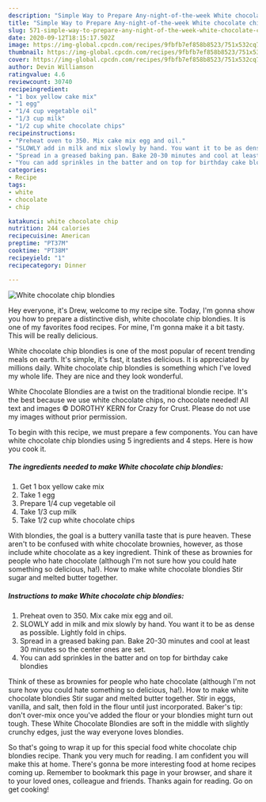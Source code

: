 ```yaml
---
description: "Simple Way to Prepare Any-night-of-the-week White chocolate chip blondies"
title: "Simple Way to Prepare Any-night-of-the-week White chocolate chip blondies"
slug: 571-simple-way-to-prepare-any-night-of-the-week-white-chocolate-chip-blondies
date: 2020-09-12T18:15:17.502Z
image: https://img-global.cpcdn.com/recipes/9fbfb7ef858b8523/751x532cq70/white-chocolate-chip-blondies-recipe-main-photo.jpg
thumbnail: https://img-global.cpcdn.com/recipes/9fbfb7ef858b8523/751x532cq70/white-chocolate-chip-blondies-recipe-main-photo.jpg
cover: https://img-global.cpcdn.com/recipes/9fbfb7ef858b8523/751x532cq70/white-chocolate-chip-blondies-recipe-main-photo.jpg
author: Devin Williamson
ratingvalue: 4.6
reviewcount: 30740
recipeingredient:
- "1 box yellow cake mix"
- "1 egg"
- "1/4 cup vegetable oil"
- "1/3 cup milk"
- "1/2 cup white chocolate chips"
recipeinstructions:
- "Preheat oven to 350. Mix cake mix egg and oil."
- "SLOWLY add in milk and mix slowly by hand. You want it to be as dense as possible. Lightly fold in chips."
- "Spread in a greased baking pan. Bake 20-30 minutes and cool at least 30 minutes so the center ones are set."
- "You can add sprinkles in the batter and on top for birthday cake blondies"
categories:
- Recipe
tags:
- white
- chocolate
- chip

katakunci: white chocolate chip 
nutrition: 244 calories
recipecuisine: American
preptime: "PT37M"
cooktime: "PT38M"
recipeyield: "1"
recipecategory: Dinner

---
```



![White chocolate chip blondies](https://img-global.cpcdn.com/recipes/9fbfb7ef858b8523/751x532cq70/white-chocolate-chip-blondies-recipe-main-photo.jpg)

Hey everyone, it's Drew, welcome to my recipe site. Today, I'm gonna show you how to prepare a distinctive dish, white chocolate chip blondies. It is one of my favorites food recipes. For mine, I'm gonna make it a bit tasty. This will be really delicious.

White chocolate chip blondies is one of the most popular of recent trending meals on earth. It's simple, it's fast, it tastes delicious. It is appreciated by millions daily. White chocolate chip blondies is something which I've loved my whole life. They are nice and they look wonderful.

White Chocolate Blondies are a twist on the traditional blondie recipe. It&#39;s the best because we use white chocolate chips, no chocolate needed! All text and images © DOROTHY KERN for Crazy for Crust. Please do not use my images without prior permission.


To begin with this recipe, we must prepare a few components. You can have white chocolate chip blondies using 5 ingredients and 4 steps. Here is how you cook it.

<!--inarticleads1-->

##### The ingredients needed to make White chocolate chip blondies:

1. Get 1 box yellow cake mix
1. Take 1 egg
1. Prepare 1/4 cup vegetable oil
1. Take 1/3 cup milk
1. Take 1/2 cup white chocolate chips


With blondies, the goal is a buttery vanilla taste that is pure heaven. These aren&#39;t to be confused with white chocolate brownies, however, as those include white chocolate as a key ingredient. Think of these as brownies for people who hate chocolate (although I&#39;m not sure how you could hate something so delicious, ha!). How to make white chocolate blondies Stir sugar and melted butter together. 

<!--inarticleads2-->

##### Instructions to make White chocolate chip blondies:

1. Preheat oven to 350. Mix cake mix egg and oil.
1. SLOWLY add in milk and mix slowly by hand. You want it to be as dense as possible. Lightly fold in chips.
1. Spread in a greased baking pan. Bake 20-30 minutes and cool at least 30 minutes so the center ones are set.
1. You can add sprinkles in the batter and on top for birthday cake blondies


Think of these as brownies for people who hate chocolate (although I&#39;m not sure how you could hate something so delicious, ha!). How to make white chocolate blondies Stir sugar and melted butter together. Stir in eggs, vanilla, and salt, then fold in the flour until just incorporated. Baker&#39;s tip: don&#39;t over-mix once you&#39;ve added the flour or your blondies might turn out tough. These White Chocolate Blondies are soft in the middle with slightly crunchy edges, just the way everyone loves blondies. 

So that's going to wrap it up for this special food white chocolate chip blondies recipe. Thank you very much for reading. I am confident you will make this at home. There's gonna be more interesting food at home recipes coming up. Remember to bookmark this page in your browser, and share it to your loved ones, colleague and friends. Thanks again for reading. Go on get cooking!
